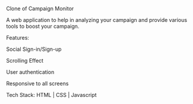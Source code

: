 Clone of Campaign Monitor

A web application to help in analyzing your campaign and provide various tools to boost your campaign.

Features:

Social Sign-in/Sign-up

Scrolling Effect

User authentication

Responsive to all screens

Tech Stack: HTML | CSS | Javascript

